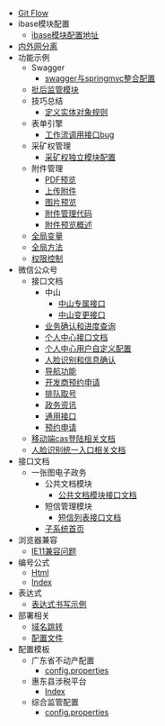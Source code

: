 
- [Git Flow](ibase/gitFlow/gitFlow.md)
- ibase模块配置
  * [ibase模块配置地址](ibase/ibase模块配置/ibase模块配置地址.md)
- [内外网分离](ibase/内外网分离/内外网分离.md)
- 功能示例
  - Swagger
    * [swagger与springmvc整合配置](ibase/功能示例/swagger/swagger与springmvc整合配置.md)
  - [批后监管模块](ibase/功能示例/批后监管模块/批后监管模块.md)
  - 技巧总结
    * [定义实体对象规则](ibase/功能示例/技巧总结/定义实体对象规则.md)
  - 表单引擎
    * [工作流调用接口bug](ibase/功能示例/表单引擎/工作流调用接口bug.md)
  - 采矿权管理
    * [采矿权独立模块配置](ibase/功能示例/采矿权管理/采矿权独立模块配置.md)
  - 附件管理
    * [PDF预览](ibase/功能示例/附件管理/PDF预览.md)
    * [上传附件](ibase/功能示例/附件管理/上传附件.md)
    * [图片预览](ibase/功能示例/附件管理/图片预览.md)
    * [附件管理代码](ibase/功能示例/附件管理/附件管理代码.md)
    * [附件预览概述](ibase/功能示例/附件管理/附件预览概述.md)
  * [全局变量](ibase/功能示例/全局变量.md)
  * [全局方法](ibase/功能示例/全局方法.md)
  * [权限控制](ibase/功能示例/权限控制.md)
- 微信公众号
  - 接口文档
    - 中山
      * [中山专属接口](ibase/微信公众号/接口文档/中山/中山专属接口.md)
      * [中山变更接口](ibase/微信公众号/接口文档/中山/中山变更接口.md)
    * [业务确认和进度查询](ibase/微信公众号/接口文档/业务确认和进度查询.md)
    * [个人中心接口文档](ibase/微信公众号/接口文档/个人中心接口文档.md)
    * [个人中心用户自定义配置](ibase/微信公众号/接口文档/个人中心用户自定义配置.md)
    * [人脸识别和信息确认](ibase/微信公众号/接口文档/人脸识别和信息确认.md)
    * [导航功能](ibase/微信公众号/接口文档/导航功能.md)
    * [开发商预约申请](ibase/微信公众号/接口文档/开发商预约申请.md)
    * [排队取号](ibase/微信公众号/接口文档/排队取号.md)
    * [政务资讯](ibase/微信公众号/接口文档/政务资讯.md)
    * [通用接口](ibase/微信公众号/接口文档/通用接口.md)
    * [预约申请](ibase/微信公众号/接口文档/预约申请.md)
  * [移动端cas登陆相关文档](ibase/微信公众号/移动端cas登陆相关文档.md)
  * [人脸识别统一入口相关文档](ibase/微信公众号/人脸识别统一入口相关文档.md)
- 接口文档
  - 一张图电子政务
    - 公共文档模块
      * [公共文档模块接口文档](ibase/接口文档/一张图电子政务/公共文档模块/公共文档模块接口文档.md)
    - 短信管理模块
      * [短信列表接口文档](ibase/接口文档/一张图电子政务/短信管理模块/短信列表接口文档.md)
    * [子系统首页](ibase/接口文档/一张图电子政务/子系统首页.md)
- 浏览器兼容
  * [IE11兼容问题](ibase/浏览器兼容/IE11兼容问题.md)
- 编号公式
  * [Html](ibase/编号公式/html.md)
  * [Index](ibase/编号公式/index.md)
- 表达式
  * [表达式书写示例](ibase/表达式/表达式书写示例.md)
- 部署相关
  - [域名跳转](ibase/部署相关/域名跳转/域名跳转.md)
  * [配置文件](ibase/部署相关/配置文件.md)
- 配置模板
  - 广东省不动产配置
    * [config.properties](ibase/配置模板/广东省不动产配置/config.properties.md)
  - 惠东县涉税平台
    * [Index](ibase/配置模板/惠东县涉税平台/index.md)
  - 综合监管配置
    * [config.properties](ibase/配置模板/综合监管配置/config.properties.md)
